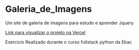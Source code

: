 # Galeria_de_Imagens

Um site de galeria de imagens para estudo e aprender Jquery

<a href="https://galeria-de-imagens-azure.vercel.app">Link para visualizar o projeto na Vercel</a>

Exercicio Realizado durante o curso fullstack python da Ebac
